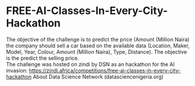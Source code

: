 # FREE-AI-Classes-In-Every-City-Hackathon
The objective of the challenge is to predict the price (Amount (Million Naira) the company should sell a car based on the available data (Location, Maker, Model, Year, Colour, Amount (Million Naira), Type, Distance). The objective is the predict the selling price.  
The challenge was hosted on zindi by DSN as an hackathon for the AI invasion: https://zindi.africa/competitions/free-ai-classes-in-every-city-hackathon
About Data Science Network (datasciencenigeria.org)
